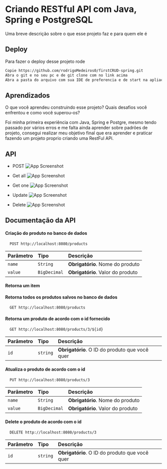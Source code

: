 
# Criando RESTful API com Java, Spring e PostgreSQL

Uma breve descrição sobre o que esse projeto faz e para quem ele é


## Deploy

Para fazer o deploy desse projeto rode

```bash
Copie https://github.com/rodrigoMedeiros0/firstCRUD-spring.git
Abra o git e no seu pc e de git clone com no link acima 
Abra a pasta do arquivo com sua IDE de preferencia e de start na apliacação
```


## Aprendizados

O que você aprendeu construindo esse projeto? Quais desafios você enfrentou e como você superou-os?

Foi minha primeira experiência com Java, Spring e Postgre, mesmo tendo passado por vários erros e me falta ainda aprender sobre padrões de projeto, consegui realizar meu objetivo final que era aprender e praticar fazendo um projeto proprio criando uma RestFul APi. 

## API

- POST 
![App Screenshot](https://github.com/rodrigoMedeiros0/firstCRUD-spring/assets/97979883/22d993fe-de0f-4db5-be89-c5fb91041240)

- Get all 
![App Screenshot](https://github.com/rodrigoMedeiros0/firstCRUD-spring/assets/97979883/5cb99242-99cc-46b3-8982-951a440ede8a)

- Get one
![App Screenshot](https://github.com/rodrigoMedeiros0/firstCRUD-spring/assets/97979883/2ae9dadd-8281-4c4c-9135-014ceefcff95)

- Update
![App Screenshot](https://github.com/rodrigoMedeiros0/firstCRUD-spring/assets/97979883/bb901687-7ffe-42ad-892b-ed5d3de5c1bf)

- Delete
![App Screenshot](https://github.com/rodrigoMedeiros0/firstCRUD-spring/assets/97979883/e1797622-a1fe-4fc0-a564-ed6756b3e6bf)
## Documentação da API

#### Criação do produto no banco de dados

```http
  POST http://localhost:8080/products
```

| Parâmetro   | Tipo       | Descrição                           |
| :---------- | :--------- | :---------------------------------- |
| `name` | `String` | **Obrigatório**. Nome do produto |
| `value` | `BigDecimal` | **Obrigatório**. Valor do produto |

#### Retorna um item

#### Retorna todos os produtos salvos no banco de dados

```http
  GET http://localhost:8080/products
```

#### Retorna um produto de acordo com o id fornecido 

```http
  GET http://localhost:8080/products/3/${id}
```

| Parâmetro   | Tipo       | Descrição                                   |
| :---------- | :--------- | :------------------------------------------ |
| `id`      | `string` | **Obrigatório**. O ID do produto que você quer |


#### Atualiza o produto de acordo com o id 

```http
  PUT http://localhost:8080/products/3
```

| Parâmetro   | Tipo       | Descrição                           |
| :---------- | :--------- | :---------------------------------- |
| `name` | `String` | **Obrigatório**. Nome do produto |
| `value` | `BigDecimal` | **Obrigatório**. Valor do produto |

#### Delete o produto de acordo com o id 

```http
  DELETE http://localhost:8080/products/3
```

| Parâmetro   | Tipo       | Descrição                                   |
| :---------- | :--------- | :------------------------------------------ |
| `id`      | `string` | **Obrigatório**. O ID do produto que você quer |

